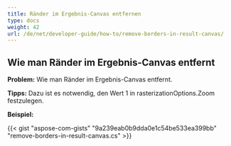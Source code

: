 ```yaml
---
title: Ränder im Ergebnis-Canvas entfernen
type: docs
weight: 42
url: /de/net/developer-guide/how-to/remove-borders-in-result-canvas/
---
```


## **Wie man Ränder im Ergebnis-Canvas entfernt**

**Problem:** Wie man Ränder im Ergebnis-Canvas entfernt.

**Tipps:** Dazu ist es notwendig, den Wert 1 in rasterizationOptions.Zoom festzulegen.

**Beispiel:**

{{< gist "aspose-com-gists" "9a239eab0b9dda0e1c54be533ea399bb" "remove-borders-in-result-canvas.cs" >}}
